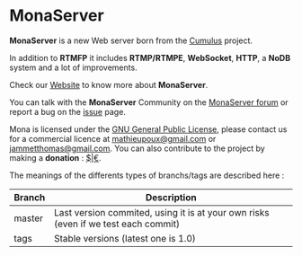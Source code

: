 MonaServer
===========

**MonaServer** is a new Web server born from the [Cumulus](https://github.com/OpenRTMFP/Cumulus) project.

In addition to **RTMFP** it includes **RTMP/RTMPE**, **WebSocket**, **HTTP**, a **NoDB** system and a lot of improvements.

Check our [Website](http://monasolutions.github.io/MonaServer/) to know more about **MonaServer**.

You can talk with the **MonaServer** Community on the [MonaServer forum](https://groups.google.com/forum/#!forum/monaserver) or report a bug on the [issue](https://github.com/MonaSolutions/MonaServer/issues) page.

Mona is licensed under the [GNU General Public License], please contact us for a commercial licence at mathieupoux@gmail.com or jammetthomas@gmail.com. You can also contribute to the project by making a **donation** : [$]|[€].

The meanings of the differents types of branchs/tags are described here :

| Branch        | Description                                                                        |
| ------------- |------------------------------------------------------------------------------------|
| master        | Last version commited, using it is at your own risks (even if we test each commit) |
| tags          | Stable versions (latest one is 1.0)                                                |

[GNU General Public License]: http://www.gnu.org/licenses/ "www.gnu.org/licenses"
[$]: https://www.paypal.com/cgi-bin/webscr?cmd=_s-xclick&hosted_button_id=M24B32EH2GV3A "Donation US"
[€]: https://www.paypal.com/cgi-bin/webscr?cmd=_s-xclick&hosted_button_id=QPWT9V67YWSGG "Donation EU"
